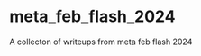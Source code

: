 # meta_feb_flash_2024

<!--
#field
CTF

#groups
Writeups

#languages
Python

#frames and libs

-->

A collecton of writeups from meta feb flash 2024
